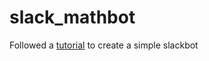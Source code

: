 # slack_mathbot

Followed a [tutorial](https://github.com/dblock/slack-ruby-bot/blob/master/TUTORIAL.md) to create a simple slackbot
